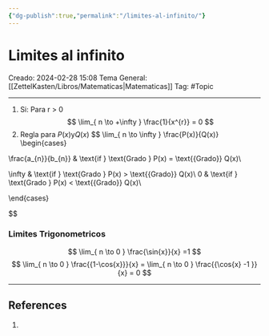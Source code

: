 ```yaml
---
{"dg-publish":true,"permalink":"/limites-al-infinito/"}
---
```



# Limites al infinito
Creado: 2024-02-28 15:08
Tema General: [[ZettelKasten/Libros/Matematicas\|Matematicas]]
Tag: #Topic


___

1. Si: Para r > 0 
$$
\lim_{ n \to +\infty } \frac{1}{x^{r}} = 0  
$$
2. Regla para $P(x)$y$Q(x)$
$$
\lim_{ n \to \infty } \frac{P(x)}{Q(x)} 
\begin{cases}

\frac{a_{n}}{b_{n}} & \text{if } \text{Grado } P(x) = \text{{Grado}} Q(x)\\

\infty & \text{if } \text{Grado } P(x) > \text{{Grado}} Q(x)\\
0 & \text{if } \text{Grado } P(x) < \text{{Grado}} Q(x)\

\end{cases}


$$



### Limites Trigonometricos

$$
\lim_{ n \to  0 } \frac{\sin{x}}{x} =1  
$$
$$
\lim_{ n \to 0 } \frac{{1-\cos{x}}}{x} = \lim_{ n \to 0 } \frac{{\cos{x} -1 }}{x} = 0 
$$
___
## References
1.